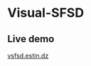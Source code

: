 # Visual-SFSD

<h2>Live demo</h2>
<a href="https://vsfsd.estin.dz/" target="_blank">vsfsd.estin.dz</a>
